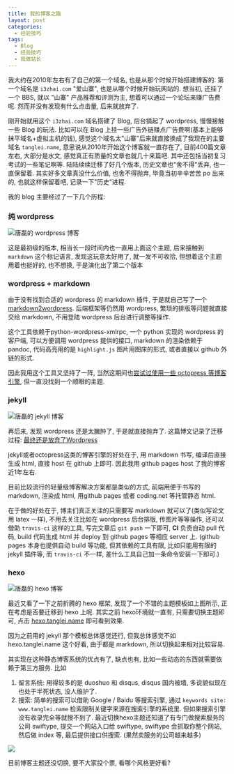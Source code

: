 ```yaml
---
title: 我的博客之路
layout: post
categories: 
  - 经验技巧
tags: 
  - Blog
  - 经验技巧
  - 我做站长
---
```


我大约在2010年左右有了自己的第一个域名, 也是从那个时候开始搭建博客的. 第一个域名是 `i3zhai.com` "爱山寨", 也是从哪个时候开始玩网站的. 想当初, 还挂了一个 BBS, 就以 "山寨" 产品推荐和评测为主, 想着可以通过一个论坛来赚广告费呢. 然而并没有发现有什么点击量, 后来就放弃了. 

刚开始就用这个 `i3zhai.com` 域名搭建了 Blog, 后台搞起了 wordpress, 慢慢接触一些 Blog 的玩法. 比如可以在 Blog 上挂一些广告外链赚点广告费啊(基本上能够抹平域名+虚拟主机的钱), 感觉这个域名太"山寨"后来就直接换成了我现在的主要域名 `tanglei.name`, 意思说从2010年开始这个博客就一直存在了, 目前400篇文章左右, 大部分是水文, 感觉真正有质量的文章也就几十来篇吧. 其中还包括当初复习考试的一些笔记啊等. 陆陆续续迁移了好几个版本, 历史文章也"舍不得"丢弃, 也一直保留着. 其实好多文章真没什么价值, 也舍不得抛弃, 毕竟当初辛辛苦苦 po 出来的, 也就这样保留着吧, 记录一下"历史"进程. 

我的 blog 主要经过了一下几个历程: 

### 纯 wordpress

![唐磊的 wordpress 博客](https://www.tanglei.name/resources/blog-historys/wordpress.tanglei.name.png)

这是最初级的版本, 相当长一段时间内也一直用上面这个主题, 后来接触到 `markdown` 这个标记语言, 发现这玩意太好用了, 就一发不可收拾, 但想着这个主题用着也挺好的, 也不想换, 于是演化出了第二个版本

### wordpress + markdown 

由于没有找到合适的 wordpress 的 markdown 插件, 于是就自己写了一个 [markdown2wordpress](https://github.com/tl3shi/markdown2wordpress). 后端框架等仍然用 wordpress, 繁琐的排版等问题就直接交给 markdown, 不用登陆 wordpress 后台进行调整等操作. 

这个工具依赖于python-wordpress-xmlrpc, 一个 python 实现的 wordpress 的客户端, 可以方便调用 wordpress 提供的接口, markdown 的渲染依赖于 pandoc, 代码高亮用的是 `highlight.js`
图片用图床的形式, 或者直接以 github 外链的形式. 

因此我用这个工具又坚持了一阵, 当然这期间也[尝试过使用一些 octopress 等博客引擎](https://www.tanglei.name/blog/github-with-octopress.html), 但一直没找到一个顺眼的主题. 

### jekyll 


![唐磊的 jekyll 博客](https://www.tanglei.name/resources/blog-historys/jekyll.tanglei.name.png)

再后来, 发现 wordpress 还是太臃肿了, 于是就直接抛弃了. 这篇博文记录了迁移过程: [最终还是放弃了Wordpress](https://www.tanglei.name/blog/give-up-wordpress-to-jekyll.html)

jekyll或者octopress这类的博客引擎的好处在于, 用 markdown 书写, 编译后直接生成 html, 直接 host 在 github 上即可. 因此我用 github pages host 了我的博客近1年左右. 

目前比较流行的轻量级博客解决方案都是类似的方式, 前端用便于书写的 markdown, 渲染成 html, 用github pages 或者 coding.net 等托管静态 html. 

在于做的好处在于, 博主们真正关注的只需要写 markdown 就可以了(类似写论文用 latex 一样), 不用去关注比如在 wordpress 后台排版, 传图片等等操作, 还可以借助 `travis-ci` 这样的工具, 写完文章后 `git push` 一下即可, **CI** 负责自动 pull 代码, build 代码生成 html 并 deploy 到 github pages 等相应 server 上.  (github pages 本身也提供自动 build 等功能, 但其依赖的工具有限, 比如只能用有限的 jekyll 插件等, 而 `travis-ci` 不一样, 差什么工具自己加一条命令安装一下即可.) 

### hexo 

![唐磊的 hexo 博客](https://www.tanglei.name/resources/blog-historys/hexo.tanglei.name.png)

最近又看了一下之前折腾的 hexo 框架, 发现了一个不错的主题模板如上图所示, 正在考虑是否要迁移到 hexo 上呢. 其实之前 hexo环境就一直有, 只需要切换主题即可, 点击 [hexo.tanglei.name](http://hexo.tanglei.name/) 即可看到效果. 

因为之前用的 jekyll 那个模板总体感觉还行, 但我总体感觉不如hexo.tanglei.name 这个好看, 由于都是 markdown, 所以切换起来相对比较容易. 

其实现在这种静态博客系统的优点有了, 缺点也有, 比如一些动态的东西就需要依赖于第三方服务. 比如

1. 留言系统: 用得较多的是 duoshuo 和 disqus, disqus 国内被墙, 多说貌似现在也处于半死状态, 没人维护了. 
2. 搜索: 简单的搜索可以借助 Google / Baidu 等搜索引擎, 通过 `keywords site: www.tanglei.name` 检索限制关键字来源在搜索引擎的系统里. 但如果搜索引擎没有收录完全等就搜不到了. 最近切换hexo主题还知道了有专门做搜索服务的公司 swiftype, 提交一个网站入口给 swiftype, swiftype 会抓取你整个网站, 然后做 index 等, 最后提供接口供搜索. (果然卖服务的公司越来越多)

![](https://www.tanglei.name/resources/blog-historys/hexo.tanglei.name-search.png) 
	
目前博客主题还没切换, 要不大家投个票, 看哪个风格更好看? 
